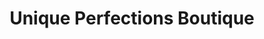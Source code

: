 ---
title: "Unique Perfections Boutique"
url: /morganton/unique-perfections-boutique/
shop: Kleidung
---